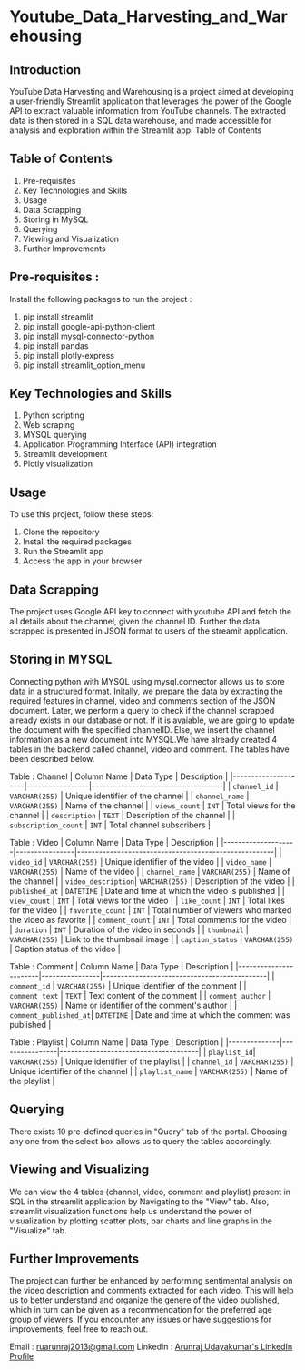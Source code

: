 # Youtube_Data_Harvesting_and_Warehousing 
## Introduction 
YouTube Data Harvesting and Warehousing is a project aimed at developing a user-friendly Streamlit application that leverages the power of the Google API to extract valuable information from YouTube channels. The extracted data is then stored in a SQL data warehouse, and made accessible for analysis and exploration within the Streamlit app.
Table of Contents

## Table of Contents
1. Pre-requisites
2. Key Technologies and Skills
3. Usage
4. Data Scrapping
5. Storing in MySQL
6. Querying
7. Viewing and Visualization
8. Further Improvements

## Pre-requisites :
Install the following packages to run the project :
1. pip install streamlit
2. pip install google-api-python-client
3. pip install mysql-connector-python
4. pip install pandas
5. pip install plotly-express
6. pip install streamlit_option_menu

## Key Technologies and Skills
1. Python scripting
2. Web scraping
3. MYSQL querying
4. Application Programming Interface (API) integration
5. Streamlit development
6. Plotly visualization

## Usage
To use this project, follow these steps:
1. Clone the repository
2. Install the required packages
3. Run the Streamlit app
4. Access the app in your browser

## Data Scrapping
The project uses Google API key to connect with youtube API and fetch the all details about the channel, given the channel ID. Further the data scrapped is presented in JSON format to users of the streamit application.

## Storing in MYSQL
Connecting python with MYSQL using mysql.connector allows us to store data in a structured format. Initally, we prepare the data by extracting the required features in channel, video and comments section of the JSON document. Later, we perform a query to check if the channel scrapped already exists in our database or not. If it is avaiable, we are going to update the document with the specified channelID. Else, we insert the channel information as a new document into MYSQL.We have already created 4 tables in the backend called channel, video and comment. The tables have been described below.

Table : Channel
| Column Name         | Data Type       | Description                        |
|---------------------|-----------------|------------------------------------|
| `channel_id`        | `VARCHAR(255)`  | Unique identifier of the channel   |
| `channel_name`      | `VARCHAR(255)`  | Name of the channel                |
| `views_count`       | `INT`           | Total views for the channel        |
| `description`       | `TEXT`          | Description of the channel         |
| `subscription_count`  | `INT`         | Total channel subscribers          |

Table : Video
| Column Name        | Data Type      | Description                                          |
|--------------------|----------------|------------------------------------------------------|
| `video_id`         | `VARCHAR(255)` | Unique identifier of the video                       |
| `video_name`       | `VARCHAR(255)` | Name of the video                                    |
| `channel_name`     | `VARCHAR(255)` | Name of the channel                                  |
| `video_description`| `VARCHAR(255)` | Description of the video                             |
| `published_at`     | `DATETIME`     | Date and time at which the video is published        |
| `view_count`       | `INT`          | Total views for the video                            |
| `like_count`       | `INT`          | Total likes for the video                            |
| `favorite_count`   | `INT`          | Total number of viewers who marked the video as favorite |
| `comment_count`    | `INT`          | Total comments for the video                         |
| `duration`         | `INT`          | Duration of the video in seconds                     |
| `thumbnail`        | `VARCHAR(255)` | Link to the thumbnail image                          |
| `caption_status`   | `VARCHAR(255)` | Caption status of the video                          |

Table : Comment
| Column Name           | Data Type      | Description                                 |
|-----------------------|----------------|---------------------------------------------|
| `comment_id`          | `VARCHAR(255)` | Unique identifier of the comment            |
| `comment_text`        | `TEXT`         | Text content of the comment                 |
| `comment_author`      | `VARCHAR(255)` | Name or identifier of the comment's author  |
| `comment_published_at`| `DATETIME`     | Date and time at which the comment was published |

Table : Playlist
| Column Name  | Data Type      | Description                          |
|--------------|----------------|--------------------------------------|
| `playlist_id`| `VARCHAR(255)` | Unique identifier of the playlist    |
| `channel_id` | `VARCHAR(255)` | Unique identifier of the channel     |
| `playlist_name` | `VARCHAR(255)` | Name of the playlist                |

## Querying
There exists 10 pre-defined queries in "Query" tab of the portal. Choosing any one from the select box allows us to query the tables accordingly.

## Viewing and Visualizing
We can view the 4 tables (channel, video, comment and playlist) present in SQL in the streamlit application by Navigating to the "View" tab.
Also, streamlit visualization functions help us understand the power of visualization by plotting scatter plots, bar charts and line graphs in the "Visualize" tab.

## Further Improvements
The project can further be enhanced by performing sentimental analysis on the video description and comments extracted for each video. This will help us to better understand and organize the genere of the video published, which in turn can be given as a recommendation for the preferred age group of viewers.
If you encounter any issues or have suggestions for improvements, feel free to reach out.

Email : [ruarunraj2013@gmail.com](mailto:ruarunraj2013@gmail.com)
Linkedin : [Arunraj Udayakumar's LinkedIn Profile](https://www.linkedin.com/in/arunraj-udayakumar-27722a146/)

